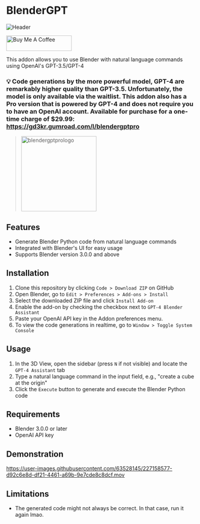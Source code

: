 # BlenderGPT
![Header](https://user-images.githubusercontent.com/63528145/227160213-6862cd5e-b31f-43ea-a5e5-6cc340a95617.png)



<a href="https://www.buymeacoffee.com/gd3kr" target="_blank"><img src="https://cdn.buymeacoffee.com/buttons/default-orange.png" alt="Buy Me A Coffee" height="41" width="174"></a>


This addon allows you to use Blender with natural language commands using OpenAI's GPT-3.5/GPT-4


### 💡 Code generations by the more powerful model, GPT-4 are remarkably higher quality than GPT-3.5. Unfortunately, the model is only available via the waitlist. This addon also has a Pro version that is powered by GPT-4 and does not require you to have an OpenAI account. Available for purchase for a one-time charge of $29.99: https://gd3kr.gumroad.com/l/blendergptpro
> <img src="https://user-images.githubusercontent.com/63528145/228332238-fcaaa78a-bc0d-4866-903c-848c826c0241.png" alt="blendergptprologo" width="200"/>

## Features

- Generate Blender Python code from natural language commands
- Integrated with Blender's UI for easy usage
- Supports Blender version 3.0.0 and above

## Installation

1. Clone this repository by clicking `Code > Download ZIP` on GitHub
2. Open Blender, go to `Edit > Preferences > Add-ons > Install`
3. Select the downloaded ZIP file and click `Install Add-on`
4. Enable the add-on by checking the checkbox next to `GPT-4 Blender Assistant`
5. Paste your OpenAI API key in the Addon preferences menu.
5. To view the code generations in realtime, go to `Window > Toggle System Console`

## Usage

1. In the 3D View, open the sidebar (press `N` if not visible) and locate the `GPT-4 Assistant` tab
2. Type a natural language command in the input field, e.g., "create a cube at the origin"
3. Click the `Execute` button to generate and execute the Blender Python code

## Requirements

- Blender 3.0.0 or later
- OpenAI API key

## Demonstration
https://user-images.githubusercontent.com/63528145/227158577-d92c6e8d-df21-4461-a69b-9e7cde8c8dcf.mov

## Limitations

- The generated code might not always be correct. In that case, run it again lmao.
